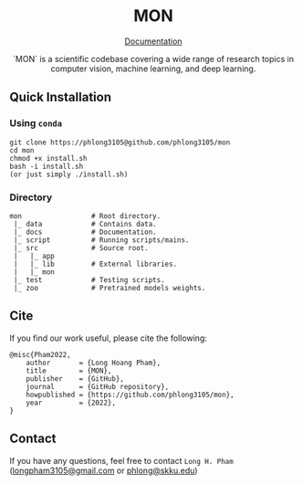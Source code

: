 <div align="center">
	<h1 align="center">MON</h1>
</div>

<div align = center>
	<a align="center" href="http://phlong.net/mon/">Documentation</a>
	<br>
	<p>`MON` is a scientific codebase covering a wide range of research topics in computer vision, machine learning, and deep learning.</p>
</div>

## Quick Installation
### Using `conda`
```shell
git clone https://phlong3105@github.com/phlong3105/mon
cd mon
chmod +x install.sh
bash -i install.sh 
(or just simply ./install.sh)
```

### Directory
```text
mon                 # Root directory.
 |_ data            # Contains data.
 |_ docs            # Documentation.
 |_ script          # Running scripts/mains.
 |_ src				# Source root.
 |	 |_ app
 |	 |_ lib			# External libraries.
 |   |_ mon			
 |_ test            # Testing scripts.
 |_ zoo 		    # Pretrained models weights.

```

## Cite
If you find our work useful, please cite the following:
```text
@misc{Pham2022,  
    author       = {Long Hoang Pham},  
    title        = {MON},  
    publisher    = {GitHub},
    journal      = {GitHub repository},
    howpublished = {https://github.com/phlong3105/mon},
    year         = {2022},
}
```

## Contact
If you have any questions, feel free to contact `Long H. Pham` 
([longpham3105@gmail.com](longpham3105@gmail.com) or [phlong@skku.edu](phlong@skku.edu))
